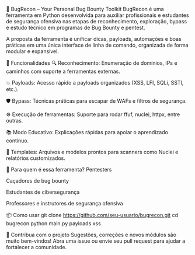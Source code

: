 🐞 BugRecon – Your Personal Bug Bounty Toolkit
BugRecon é uma ferramenta em Python desenvolvida para auxiliar profissionais e estudantes de segurança ofensiva nas etapas de reconhecimento, exploração, bypass e estudo técnico em programas de Bug Bounty e pentest.

A proposta da ferramenta é unificar dicas, payloads, automações e boas práticas em uma única interface de linha de comando, organizada de forma modular e expansível.

🚀 Funcionalidades
🔍 Reconhecimento: Enumeração de domínios, IPs e caminhos com suporte a ferramentas externas.

💥 Payloads: Acesso rápido a payloads organizados (XSS, LFI, SQLi, SSTI, etc.).

🛡️ Bypass: Técnicas práticas para escapar de WAFs e filtros de segurança.

⚙️ Execução de ferramentas: Suporte para rodar ffuf, nuclei, httpx, entre outras.

📚 Modo Educativo: Explicações rápidas para apoiar o aprendizado contínuo.

📑 Templates: Arquivos e modelos prontos para scanners como Nuclei e relatórios customizados.

🧰 Para quem é essa ferramenta?
Pentesters

Caçadores de bug bounty

Estudantes de cibersegurança

Professores e instrutores de segurança ofensiva

📦 Como usar
git clone https://github.com/seu-usuario/bugrecon.git
cd bugrecon
python main.py payloads xss



🤝 Contribua com o projeto
Sugestões, correções e novos módulos são muito bem-vindos!
Abra uma issue ou envie seu pull request para ajudar a fortalecer a comunidade.

